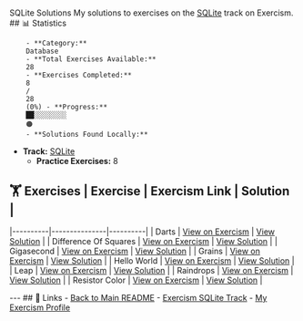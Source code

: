 #
SQLite
Solutions My solutions to exercises on the [SQLite](https://exercism.org/tracks/sqlite)
track on Exercism. ## 📊 Statistics

        - **Category:**
        Database
        - **Total Exercises Available:**
        28
        - **Exercises Completed:**
        8
        /
        28
        (0%) - **Progress:**
        ██░░░░░░░░
        🟠
        - **Solutions Found Locally:**
        
- **Track:** [SQLite](https://exercism.org/tracks/sqlite)
    - **Practice Exercises:**
    8

## 🏋️ Exercises | Exercise | Exercism Link | Solution |
|----------|---------------|----------|
    |
    Darts
    | [View on Exercism](https://exercism.org/tracks/sqlite/exercises/darts) | [View Solution](darts/README.md) |
    |
    Difference Of Squares
    | [View on Exercism](https://exercism.org/tracks/sqlite/exercises/difference-of-squares) | [View Solution](difference-of-squares/README.md) |
    |
    Gigasecond
    | [View on Exercism](https://exercism.org/tracks/sqlite/exercises/gigasecond) | [View Solution](gigasecond/README.md) |
    |
    Grains
    | [View on Exercism](https://exercism.org/tracks/sqlite/exercises/grains) | [View Solution](grains/README.md) |
    |
    Hello World
    | [View on Exercism](https://exercism.org/tracks/sqlite/exercises/hello-world) | [View Solution](hello-world/README.md) |
    |
    Leap
    | [View on Exercism](https://exercism.org/tracks/sqlite/exercises/leap) | [View Solution](leap/README.md) |
    |
    Raindrops
    | [View on Exercism](https://exercism.org/tracks/sqlite/exercises/raindrops) | [View Solution](raindrops/README.md) |
    |
    Resistor Color
    | [View on Exercism](https://exercism.org/tracks/sqlite/exercises/resistor-color) | [View Solution](resistor-color/README.md) |

--- ## 🔗 Links - [Back to Main README](../README.md) - [Exercism
SQLite
Track](https://exercism.org/tracks/sqlite) - [My Exercism
Profile](https://exercism.org/profiles/princemuel)
